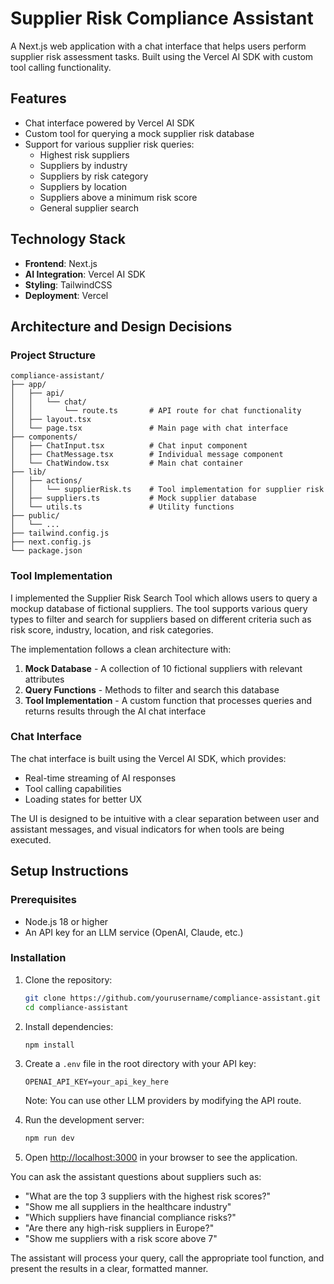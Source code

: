# Supplier Risk Compliance Assistant

A Next.js web application with a chat interface that helps users perform supplier risk assessment tasks. Built using the Vercel AI SDK with custom tool calling functionality.

## Features

- Chat interface powered by Vercel AI SDK
- Custom tool for querying a mock supplier risk database
- Support for various supplier risk queries:
  - Highest risk suppliers
  - Suppliers by industry
  - Suppliers by risk category
  - Suppliers by location
  - Suppliers above a minimum risk score
  - General supplier search

## Technology Stack

- **Frontend**: Next.js
- **AI Integration**: Vercel AI SDK
- **Styling**: TailwindCSS
- **Deployment**: Vercel

## Architecture and Design Decisions

### Project Structure

```
compliance-assistant/
├── app/
│   ├── api/
│   │   └── chat/
│   │       └── route.ts       # API route for chat functionality
│   ├── layout.tsx
│   └── page.tsx               # Main page with chat interface
├── components/
│   ├── ChatInput.tsx          # Chat input component
│   ├── ChatMessage.tsx        # Individual message component
│   └── ChatWindow.tsx         # Main chat container
├── lib/
│   ├── actions/
│   │   └── supplierRisk.ts    # Tool implementation for supplier risk
│   ├── suppliers.ts           # Mock supplier database
│   └── utils.ts               # Utility functions
├── public/
│   └── ...
├── tailwind.config.js
├── next.config.js
└── package.json
```


### Tool Implementation

I implemented the Supplier Risk Search Tool which allows users to query a mockup database of fictional suppliers. The tool supports various query types to filter and search for suppliers based on different criteria such as risk score, industry, location, and risk categories.

The implementation follows a clean architecture with:

1. **Mock Database** - A collection of 10 fictional suppliers with relevant attributes
2. **Query Functions** - Methods to filter and search this database
3. **Tool Implementation** - A custom function that processes queries and returns results through the AI chat interface

### Chat Interface

The chat interface is built using the Vercel AI SDK, which provides:

- Real-time streaming of AI responses
- Tool calling capabilities
- Loading states for better UX

The UI is designed to be intuitive with a clear separation between user and assistant messages, and visual indicators for when tools are being executed.

## Setup Instructions

### Prerequisites

- Node.js 18 or higher
- An API key for an LLM service (OpenAI, Claude, etc.)

### Installation

1. Clone the repository:
   ```bash
   git clone https://github.com/yourusername/compliance-assistant.git
   cd compliance-assistant
   ```

2. Install dependencies:
   ```bash
   npm install
   ```

3. Create a `.env` file in the root directory with your API key:
   ```
   OPENAI_API_KEY=your_api_key_here
   ```
   
   Note: You can use other LLM providers by modifying the API route.

4. Run the development server:
   ```bash
   npm run dev
   ```

5. Open [http://localhost:3000](http://localhost:3000) in your browser to see the application.


You can ask the assistant questions about suppliers such as:

- "What are the top 3 suppliers with the highest risk scores?"
- "Show me all suppliers in the healthcare industry"
- "Which suppliers have financial compliance risks?"
- "Are there any high-risk suppliers in Europe?"
- "Show me suppliers with a risk score above 7"

The assistant will process your query, call the appropriate tool function, and present the results in a clear, formatted manner.